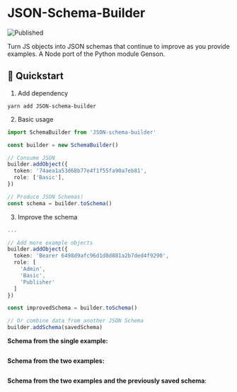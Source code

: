 # JSON-Schema-Builder

![Published](https://github.com/ryparker/JSON-Schema-Builder/workflows/Published/badge.svg)

Turn JS objects into JSON schemas that continue to improve as you provide examples. A Node port of the Python module Genson.

## :rocket: Quickstart

1. Add dependency

```shell
yarn add JSON-schema-builder
```

2. Basic usage

```ts
import SchemaBuilder from 'JSON-schema-builder'

const builder = new SchemaBuilder()

// Consume JSON
builder.addObject({
  token: '74aea1a53d68b77e4f1f55fa90a7eb81',
  role: ['Basic'],
})

// Produce JSON Schemas!
const schema = builder.toSchema()
```

3. Improve the schema

```ts
...

// Add more example objects
builder.addObject({
  token: 'Bearer 6498d9afc96d1d8d881a2b7ded4f9290',
  role: [
    'Admin',
    'Basic',
    'Publisher'
  ]
})

const improvedSchema = builder.toSchema()

// Or combine data from another JSON Schema
builder.addSchema(savedSchema)
```

**Schema from the single example:**

```JSON

```

**Schema from the two examples:**

```JSON

```

**Schema from the two examples and the previously saved schema**:

```JSON

```
